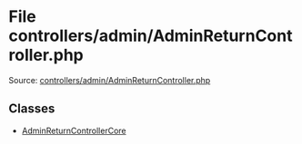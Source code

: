 File controllers/admin/AdminReturnController.php
=========

Source: [controllers/admin/AdminReturnController.php](https://github.com/PrestaShop/PrestaShop/blob/1.6.0.13/controllers/admin/AdminReturnController.php)


Classes
-------

* [AdminReturnControllerCore](class.AdminReturnControllerCore.md)

